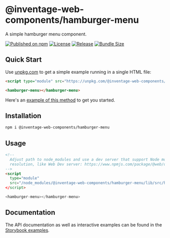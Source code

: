 # @inventage-web-components/hamburger-menu

A simple hamburger menu component.

[![Published on npm](https://img.shields.io/npm/v/@inventage-web-components/hamburger-menu.svg?style=flat-square)](https://www.npmjs.com/package/@inventage-web-components/hamburger-menu)
[![License](https://img.shields.io/npm/l/@inventage-web-components/common?style=flat-square)](https://github.com/inventage/web-components/blob/main/LICENSE)
[![Release](https://img.shields.io/github/actions/workflow/status/inventage/web-components/release.yml?style=flat-square)](https://github.com/inventage/web-components/actions)
[![Bundle Size](https://img.shields.io/bundlephobia/minzip/@inventage-web-components/hamburger-menu/latest?style=flat-square)](https://bundlephobia.com/package/@inventage-web-components/hamburger-menu@latest)

## Quick Start

Use [unpkg.com](https://unpkg.com/browse/@inventage-web-components/hamburger-menu/) to get a simple example running in a single HTML file:

```html
<script type="module" src="https://unpkg.com/@inventage-web-components/hamburger-menu/lib/src/hamburger-menu.js?module"></script>

<hamburger-menu></hamburger-menu>
```

Here's an [example of this method](https://hail-lacy-buckthorn.glitch.me/) to get you started.

## Installation

```bash
npm i @inventage-web-components/hamburger-menu
```

## Usage

```html
<!--
  Adjust path to node_modules and use a dev server that support Node module
  resolution, like Web Dev server: https://www.npmjs.com/package/@web/dev-server
-->
<script
  type="module"
  src="/node_modules/@inventage-web-components/hamburger-menu/lib/src/hamburger-menu.js"
</script>

<hamburger-menu></hamburger-menu>
```

## Documentation

The API documentation as well as interactive examples can be found in the [Storybook examples](https://inventage.github.io/web-components/?path=/story/hamburger-menu--default).
